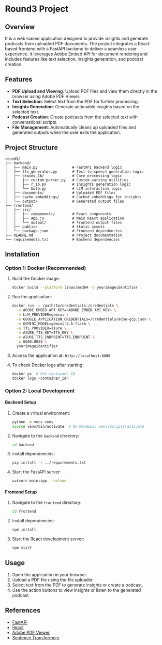 # Round3 Project

## Overview

It is a web-based application designed to provide insights and generate podcasts from uploaded PDF documents. The project integrates a React-based frontend with a FastAPI backend to deliver a seamless user experience. It leverages Adobe Embed API for document rendering and includes features like text selection, insights generation, and podcast creation.

## Features

- **PDF Upload and Viewing**: Upload PDF files and view them directly in the browser using Adobe PDF Viewer.
- **Text Selection**: Select text from the PDF for further processing.
- **Insights Generation**: Generate actionable insights based on the selected text.
- **Podcast Creation**: Create podcasts from the selected text with conversational scripts.
- **File Management**: Automatically cleans up uploaded files and generated outputs when the user exits the application.

## Project Structure

```
round3/
├── backend/
│   ├── main.py                # FastAPI backend logic
│   ├── tts_generator.py       # Text-to-speech generation logic
│   ├── brains_1b/             # Core processing logic
│   │   ├── custom_parser.py   # Custom parsing utilities
│   │   ├── r_1b.py            # Insights generation logic
│   │   └── bulb.py            # LLM interaction logic
│   ├── documents/             # Uploaded PDF files
│   ├── cache_embeddings/      # Cached embeddings for insights
│   └── output/                # Generated output files
├── frontend/
│   ├── src/
│   │   ├── components/        # React components
│   │   ├── App.js             # Main React application
│   │   └── output/            # Frontend output files
│   ├── public/                # Static assets
│   └── package.json           # Frontend dependencies
├── README.md                  # Project documentation
└── requirements.txt           # Backend dependencies
```

## Installation

### Option 1: Docker (Recommended)

1. Build the Docker image:

   ```bash
   docker build --platform linux/amd64 -t yourimageidentifier .
   ```

2. Run the application:

   ```bash
   docker run -v /path/to/credentials:/credentials \
     -e ADOBE_EMBED_API_KEY=<ADOBE_EMBED_API_KEY> \
     -e LLM_PROVIDER=gemini \
     -e GOOGLE_APPLICATION_CREDENTIALS=/credentials/adbe-gcp.json \
     -e GEMINI_MODEL=gemini-2.5-flash \
     -e TTS_PROVIDER=azure \
     -e AZURE_TTS_KEY=TTS_KEY \
     -e AZURE_TTS_ENDPOINT=TTS_ENDPOINT \
     -p 8080:8080 \
     yourimageidentifier
   ```

3. Access the application at: `http://localhost:8080`

4. To check Docker logs after starting:
   ```bash
   docker ps  # Get container ID
   docker logs <container_id>
   ```

### Option 2: Local Development

#### Backend Setup

1. Create a virtual environment:
   ```bash
   python -m venv venv
   source venv/bin/activate  # On Windows: venv\Scripts\activate
   ```
2. Navigate to the `backend` directory:
   ```bash
   cd backend
   ```
3. Install dependencies:
   ```bash
   pip install -r ../requirements.txt
   ```
4. Start the FastAPI server:
   ```bash
   uvicorn main:app --reload
   ```

#### Frontend Setup

1. Navigate to the `frontend` directory:
   ```bash
   cd frontend
   ```
2. Install dependencies:
   ```bash
   npm install
   ```
3. Start the React development server:
   ```bash
   npm start
   ```

## Usage

1. Open the application in your browser.
2. Upload a PDF file using the file uploader.
3. Select text from the PDF to generate insights or create a podcast.
4. Use the action buttons to view insights or listen to the generated podcast.

## References

- [FastAPI](https://fastapi.tiangolo.com/)
- [React](https://reactjs.org/)
- [Adobe PDF Viewer](https://www.adobe.io/apis/documentcloud/dcsdk/)
- [Sentence Transformers](https://www.sbert.net/)
